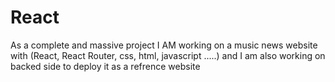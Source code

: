# React 
As a complete and massive project I AM working on a music news website with (React, React Router, css, html, javascript .....) and I am also working on backed side to deploy it as a refrence website
